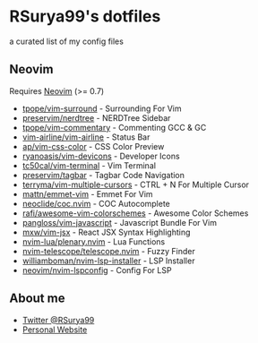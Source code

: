 # RSurya99's dotfiles
a curated list of my config files

## Neovim
Requires [Neovim](https://neovim.io/) (>= 0.7)

- [tpope/vim-surround](https://github.com/tpope/vim-surround) - Surrounding For Vim
- [preservim/nerdtree](httpss://github.com/preservim/nerdtree) - NERDTree Sidebar
- [tpope/vim-commentary](https://github.com/tpope/vim-commentary) - Commenting GCC & GC
- [vim-airline/vim-airline](https://github.com/vim-airline/vim-airline) - Status Bar
- [ap/vim-css-color](https://github.com/ap/vim-css-color) - CSS Color Preview
- [ryanoasis/vim-devicons](https://github.com/ryanoasis/vim-devicons) - Developer Icons
- [tc50cal/vim-terminal](https://github.com/tc50cal/vim-terminal) - Vim Terminal
- [preservim/tagbar](https://github.com/preservim/tagbar) - Tagbar Code Navigation
- [terryma/vim-multiple-cursors](https://github.com/terryma/vim-multiple-cursors) - CTRL + N For Multiple Cursor
- [mattn/emmet-vim](https://github.com/mattn/emmet-vim) - Emmet For Vim
- [neoclide/coc.nvim](https://github.com/neoclide/coc.nvim) - COC Autocomplete
- [rafi/awesome-vim-colorschemes](https://github.com/rafi/awesome-vim-colorschemes) - Awesome Color Schemes
- [pangloss/vim-javascript](https://github.com/pangloss/vim-javascript) - Javascript Bundle For Vim 
- [mxw/vim-jsx](https://github.com/mxw/vim-jsx) - React JSX Syntax Highlighting
- [nvim-lua/plenary.nvim](https://github.com/nvim-lua/plenary.nvim) - Lua Functions
- [nvim-telescope/telescope.nvim](https://github.com/nvim-telescope/telescope.nvim) - Fuzzy Finder 
- [williamboman/nvim-lsp-installer](https://github.com/williamboman/nvim-lsp-installer) - LSP Installer 
- [neovim/nvim-lspconfig](https://github.com/neovim/nvim-lspconfig) - Config For LSP


## About me

- [Twitter @RSurya99](https://twitter.com/rsurya99)
- [Personal Website](https://rsurya.me)
